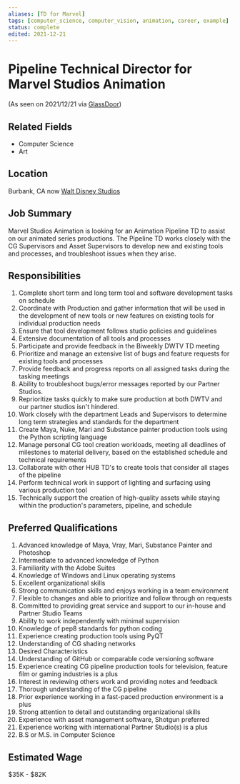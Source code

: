 ```yaml
---
aliases: [TD for Marvel]
tags: [computer_science, computer_vision, animation, career, example]
status: complete
edited: 2021-12-21
---
```


# Pipeline Technical Director for Marvel Studios Animation
(As seen on 2021/12/21 via [GlassDoor](https://www.glassdoor.com/Job/animation-technical-director-jobs-SRCH_KO0,28.htm))

## Related Fields
- Computer Science
- Art

## Location
Burbank, CA
now [Walt Disney Studios](https://goo.gl/maps/1WyVKzxybvt879T8A)

## Job Summary
Marvel Studios Animation is looking for an Animation Pipeline TD to assist on our animated series productions. The Pipeline TD works closely with the CG Supervisors and Asset Supervisors to develop new and existing tools and processes, and troubleshoot issues when they arise.

## Responsibilities
1. Complete short term and long term tool and software development tasks on schedule
2. Coordinate with Production and gather information that will be used in the development of new tools or new features on existing tools for individual production needs
3. Ensure that tool development follows studio policies and guidelines
4. Extensive documentation of all tools and processes
5. Participate and provide feedback in the Biweekly DWTV TD meeting
6. Prioritize and manage an extensive list of bugs and feature requests for existing tools and processes
7. Provide feedback and progress reports on all assigned tasks during the tasking meetings
8. Ability to troubleshoot bugs/error messages reported by our Partner Studios.
9. Reprioritize tasks quickly to make sure production at both DWTV and our partner studios isn't hindered.
10. Work closely with the department Leads and Supervisors to determine long term strategies and standards for the department
11. Create Maya, Nuke, Mari and Substance painter production tools using the Python scripting language
12. Manage personal CG tool creation workloads, meeting all deadlines of milestones to material delivery, based on the established schedule and technical requirements
13. Collaborate with other HUB TD's to create tools that consider all stages of the pipeline
14. Perform technical work in support of lighting and surfacing using various production tool
15. Technically support the creation of high-quality assets while staying within the production's parameters, pipeline, and schedule

## Preferred Qualifications
1. Advanced knowledge of Maya, Vray, Mari, Substance Painter and Photoshop
2. Intermediate to advanced knowledge of Python
3. Familiarity with the Adobe Suites
4. Knowledge of Windows and Linux operating systems
5. Excellent organizational skills
6. Strong communication skills and enjoys working in a team environment
7. Flexible to changes and able to prioritize and follow through on requests
8. Committed to providing great service and support to our in-house and Partner Studio Teams
9. Ability to work independently with minimal supervision
10. Knowledge of pep8 standards for python coding
11. Experience creating production tools using PyQT
12. Understanding of CG shading networks
13. Desired Characteristics
14. Understanding of GitHub or comparable code versioning software
15. Experience creating CG pipeline production tools for television, feature film or gaming industries is a plus
16. Interest in reviewing others work and providing notes and feedback
17. Thorough understanding of the CG pipeline
18. Prior experience working in a fast-paced production environment is a plus
19. Strong attention to detail and outstanding organizational skills
20. Experience with asset management software, Shotgun preferred
21. Experience working with international Partner Studio(s) is a plus
22. B.S or M.S. in Computer Science

## Estimated Wage
$35K - $82K
